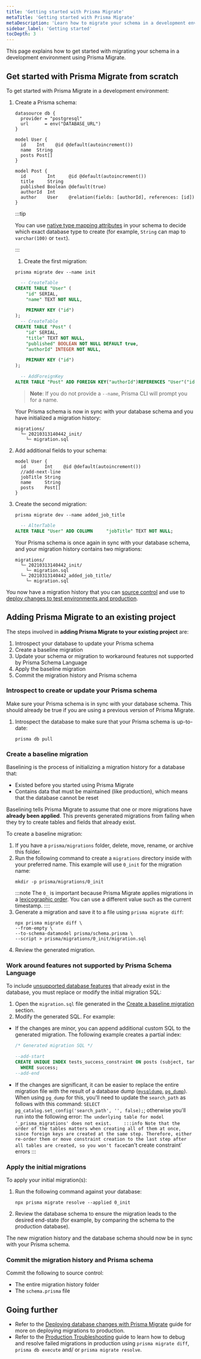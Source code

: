 ```yaml
---
title: 'Getting started with Prisma Migrate'
metaTitle: 'Getting started with Prisma Migrate'
metaDescription: 'Learn how to migrate your schema in a development environment using Prisma Migrate.'
sidebar_label: 'Getting started'
tocDepth: 3
---
```


This page explains how to get started with migrating your schema in a development environment using Prisma Migrate.

## Get started with Prisma Migrate from scratch

To get started with Prisma Migrate in a development environment:

1.  Create a Prisma schema:

    ```prisma file=schema.prisma showLineNumbers
    datasource db {
      provider = "postgresql"
      url      = env("DATABASE_URL")
    }

    model User {
      id    Int    @id @default(autoincrement())
      name  String
      posts Post[]
    }

    model Post {
      id        Int     @id @default(autoincrement())
      title     String
      published Boolean @default(true)
      authorId  Int
      author    User    @relation(fields: [authorId], references: [id])
    }
    ```

    :::tip

    You can use [native type mapping attributes](/orm/prisma-migrate/workflows/native-database-types) in your schema to decide which exact database type to create (for example, `String` can map to `varchar(100)` or `text`).

    :::
    1.  Create the first migration:

    <!-- CodeWithResult -->

    <!-- cmd -->

    ```terminal
    prisma migrate dev --name init
    ```

    <!-- cmdResult -->

    ```sql no-copy
      -- CreateTable
    CREATE TABLE "User" (
        "id" SERIAL,
        "name" TEXT NOT NULL,

        PRIMARY KEY ("id")
    );
      -- CreateTable
    CREATE TABLE "Post" (
        "id" SERIAL,
        "title" TEXT NOT NULL,
        "published" BOOLEAN NOT NULL DEFAULT true,
        "authorId" INTEGER NOT NULL,

        PRIMARY KEY ("id")
    );

      -- AddForeignKey
    ALTER TABLE "Post" ADD FOREIGN KEY("authorId")REFERENCES "User"("id") ON DELETE CASCADE ON UPDATE CASCADE;
    ```

    > **Note**: If you do not provide a `--name`, Prisma CLI will prompt you for a name.

    Your Prisma schema is now in sync with your database schema and you have initialized a migration history:

    ```
    migrations/
      └─ 20210313140442_init/
        └─ migration.sql
    ```

1.  Add additional fields to your schema:

    ```prisma highlight=3;add
    model User {
      id       Int    @id @default(autoincrement())
      //add-next-line
      jobTitle String
      name     String
      posts    Post[]
    }
    ```

1.  Create the second migration:

    <!-- CodeWithResult -->

    <!-- cmd -->

    ```terminal
    prisma migrate dev --name added_job_title
    ```

    <!-- cmdResult -->

    ```sql no-copy
      -- AlterTable
    ALTER TABLE "User" ADD COLUMN     "jobTitle" TEXT NOT NULL;
    ```

    Your Prisma schema is once again in sync with your database schema, and your migration history contains two migrations:

    ```
    migrations/
      └─ 20210313140442_init/
        └─ migration.sql
      └─ 20210313140442_added_job_title/
        └─ migration.sql
    ```

You now have a migration history that you can [source control](/orm/prisma-migrate/understanding-prisma-migrate/migration-histories#committing-the-migration-history-to-source-control) and use to [deploy changes to test environments and production](/orm/prisma-migrate/workflows/development-and-production#production-and-testing-environments).

## Adding Prisma Migrate to an existing project

The steps involved in **adding Prisma Migrate to your existing project** are:

1. Introspect your database to update your Prisma schema
1. Create a baseline migration
1. Update your schema or migration to workaround features not supported by Prisma Schema Language
1. Apply the baseline migration
1. Commit the migration history and Prisma schema

### Introspect to create or update your Prisma schema

Make sure your Prisma schema is in sync with your database schema. This should already be true if you are using a previous version of Prisma Migrate.

1. Introspect the database to make sure that your Prisma schema is up-to-date:
   ```terminal
   prisma db pull
   ```

### Create a baseline migration

Baselining is the process of initializing a migration history for a database that:

- Existed before you started using Prisma Migrate
- Contains data that must be maintained (like production), which means that the database cannot be reset

Baselining tells Prisma Migrate to assume that one or more migrations have **already been applied**. This prevents generated migrations from failing when they try to create tables and fields that already exist.

To create a baseline migration:

1. If you have a `prisma/migrations` folder, delete, move, rename, or archive this folder.
1. Run the following command to create a `migrations` directory inside with your preferred name. This example will use `0_init` for the migration name:
   ```terminal
   mkdir -p prisma/migrations/0_init
   ```
   :::note
   The `0_` is important because Prisma Migrate applies migrations in a [lexicographic order](https://en.wikipedia.org/wiki/Lexicographic_order). You can use a different value such as the current timestamp.
   ::::
1. Generate a migration and save it to a file using `prisma migrate diff`:
   ```terminal no-lines
   npx prisma migrate diff \
   --from-empty \
   --to-schema-datamodel prisma/schema.prisma \
   --script > prisma/migrations/0_init/migration.sql
   ```
1. Review the generated migration.

### Work around features not supported by Prisma Schema Language

To include [unsupported database features](/orm/prisma-migrate/workflows/unsupported-database-features) that already exist in the database, you must replace or modify the initial migration SQL:

1. Open the `migration.sql` file generated in the [Create a baseline migration](#create-a-baseline-migration) section.
1. Modify the generated SQL. For example:

- If the changes are minor, you can append additional custom SQL to the generated migration. The following example creates a partial index:

  ```sql
  /* Generated migration SQL */

  --add-start
  CREATE UNIQUE INDEX tests_success_constraint ON posts (subject, target)
    WHERE success;
  --add-end
  ```

- If the changes are significant, it can be easier to replace the entire migration file with the result of a database dump ([`mysqldump`](https://dev.mysql.com/doc/refman/8.0/en/mysqldump.html), [`pg_dump`](https://www.postgresql.org/docs/12/app-pgdump.html)). When using `pg_dump` for this, you'll need to update the `search_path` as follows with this command: `SELECT pg_catalog.set_config('search_path', '', false);`; otherwise you'll run into the following error: `The underlying table for model '_prisma_migrations' does not exist.`
  `    :::info
Note that the order of the tables matters when creating all of them at once, since foreign keys are created at the same step. Therefore, either re-order them or move constraint creation to the last step after all tables are created, so you won't face`can't create constraint` errors
  :::

### Apply the initial migrations

To apply your initial migration(s):

1. Run the following command against your database:

   ```terminal
   npx prisma migrate resolve --applied 0_init
   ```

1. Review the database schema to ensure the migration leads to the desired end-state (for example, by comparing the schema to the production database).

The new migration history and the database schema should now be in sync with your Prisma schema.

### Commit the migration history and Prisma schema

Commit the following to source control:

- The entire migration history folder
- The `schema.prisma` file

## Going further

- Refer to the [Deploying database changes with Prisma Migrate](/orm/prisma-client/deployment/deploy-database-changes-with-prisma-migrate) guide for more on deploying migrations to production.
- Refer to the [Production Troubleshooting](/orm/prisma-migrate/workflows/patching-and-hotfixing#fixing-failed-migrations-with-migrate-diff-and-db-execute) guide to learn how to debug and resolve failed migrations in production using `prisma migrate diff`, `prisma db execute` and/ or `prisma migrate resolve`.
